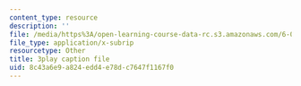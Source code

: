 ```yaml
---
content_type: resource
description: ''
file: /media/https%3A/open-learning-course-data-rc.s3.amazonaws.com/6-004-computation-structures-spring-2017/8c43a6e9a824edd4e78dc7647f1167f0_7dhuZ6V9tcY.srt
file_type: application/x-subrip
resourcetype: Other
title: 3play caption file
uid: 8c43a6e9-a824-edd4-e78d-c7647f1167f0
---
```

